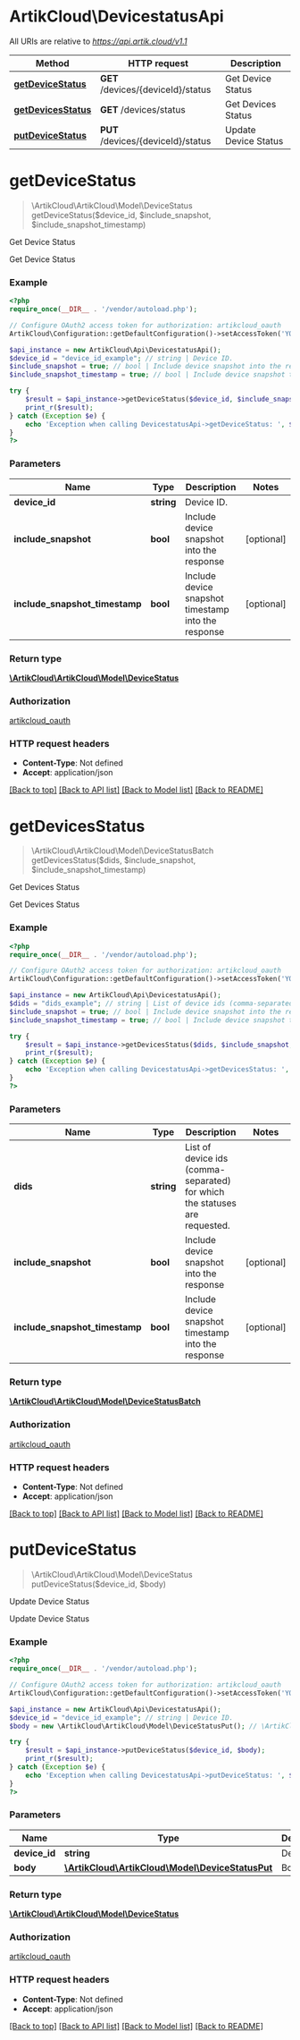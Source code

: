 # ArtikCloud\DevicestatusApi

All URIs are relative to *https://api.artik.cloud/v1.1*

Method | HTTP request | Description
------------- | ------------- | -------------
[**getDeviceStatus**](DevicestatusApi.md#getDeviceStatus) | **GET** /devices/{deviceId}/status | Get Device Status
[**getDevicesStatus**](DevicestatusApi.md#getDevicesStatus) | **GET** /devices/status | Get Devices Status
[**putDeviceStatus**](DevicestatusApi.md#putDeviceStatus) | **PUT** /devices/{deviceId}/status | Update Device Status


# **getDeviceStatus**
> \ArtikCloud\ArtikCloud\Model\DeviceStatus getDeviceStatus($device_id, $include_snapshot, $include_snapshot_timestamp)

Get Device Status

Get Device Status

### Example
```php
<?php
require_once(__DIR__ . '/vendor/autoload.php');

// Configure OAuth2 access token for authorization: artikcloud_oauth
ArtikCloud\Configuration::getDefaultConfiguration()->setAccessToken('YOUR_ACCESS_TOKEN');

$api_instance = new ArtikCloud\Api\DevicestatusApi();
$device_id = "device_id_example"; // string | Device ID.
$include_snapshot = true; // bool | Include device snapshot into the response
$include_snapshot_timestamp = true; // bool | Include device snapshot timestamp into the response

try {
    $result = $api_instance->getDeviceStatus($device_id, $include_snapshot, $include_snapshot_timestamp);
    print_r($result);
} catch (Exception $e) {
    echo 'Exception when calling DevicestatusApi->getDeviceStatus: ', $e->getMessage(), PHP_EOL;
}
?>
```

### Parameters

Name | Type | Description  | Notes
------------- | ------------- | ------------- | -------------
 **device_id** | **string**| Device ID. |
 **include_snapshot** | **bool**| Include device snapshot into the response | [optional]
 **include_snapshot_timestamp** | **bool**| Include device snapshot timestamp into the response | [optional]

### Return type

[**\ArtikCloud\ArtikCloud\Model\DeviceStatus**](../Model/DeviceStatus.md)

### Authorization

[artikcloud_oauth](../../README.md#artikcloud_oauth)

### HTTP request headers

 - **Content-Type**: Not defined
 - **Accept**: application/json

[[Back to top]](#) [[Back to API list]](../../README.md#documentation-for-api-endpoints) [[Back to Model list]](../../README.md#documentation-for-models) [[Back to README]](../../README.md)

# **getDevicesStatus**
> \ArtikCloud\ArtikCloud\Model\DeviceStatusBatch getDevicesStatus($dids, $include_snapshot, $include_snapshot_timestamp)

Get Devices Status

Get Devices Status

### Example
```php
<?php
require_once(__DIR__ . '/vendor/autoload.php');

// Configure OAuth2 access token for authorization: artikcloud_oauth
ArtikCloud\Configuration::getDefaultConfiguration()->setAccessToken('YOUR_ACCESS_TOKEN');

$api_instance = new ArtikCloud\Api\DevicestatusApi();
$dids = "dids_example"; // string | List of device ids (comma-separated) for which the statuses are requested.
$include_snapshot = true; // bool | Include device snapshot into the response
$include_snapshot_timestamp = true; // bool | Include device snapshot timestamp into the response

try {
    $result = $api_instance->getDevicesStatus($dids, $include_snapshot, $include_snapshot_timestamp);
    print_r($result);
} catch (Exception $e) {
    echo 'Exception when calling DevicestatusApi->getDevicesStatus: ', $e->getMessage(), PHP_EOL;
}
?>
```

### Parameters

Name | Type | Description  | Notes
------------- | ------------- | ------------- | -------------
 **dids** | **string**| List of device ids (comma-separated) for which the statuses are requested. |
 **include_snapshot** | **bool**| Include device snapshot into the response | [optional]
 **include_snapshot_timestamp** | **bool**| Include device snapshot timestamp into the response | [optional]

### Return type

[**\ArtikCloud\ArtikCloud\Model\DeviceStatusBatch**](../Model/DeviceStatusBatch.md)

### Authorization

[artikcloud_oauth](../../README.md#artikcloud_oauth)

### HTTP request headers

 - **Content-Type**: Not defined
 - **Accept**: application/json

[[Back to top]](#) [[Back to API list]](../../README.md#documentation-for-api-endpoints) [[Back to Model list]](../../README.md#documentation-for-models) [[Back to README]](../../README.md)

# **putDeviceStatus**
> \ArtikCloud\ArtikCloud\Model\DeviceStatus putDeviceStatus($device_id, $body)

Update Device Status

Update Device Status

### Example
```php
<?php
require_once(__DIR__ . '/vendor/autoload.php');

// Configure OAuth2 access token for authorization: artikcloud_oauth
ArtikCloud\Configuration::getDefaultConfiguration()->setAccessToken('YOUR_ACCESS_TOKEN');

$api_instance = new ArtikCloud\Api\DevicestatusApi();
$device_id = "device_id_example"; // string | Device ID.
$body = new \ArtikCloud\ArtikCloud\Model\DeviceStatusPut(); // \ArtikCloud\ArtikCloud\Model\DeviceStatusPut | Body

try {
    $result = $api_instance->putDeviceStatus($device_id, $body);
    print_r($result);
} catch (Exception $e) {
    echo 'Exception when calling DevicestatusApi->putDeviceStatus: ', $e->getMessage(), PHP_EOL;
}
?>
```

### Parameters

Name | Type | Description  | Notes
------------- | ------------- | ------------- | -------------
 **device_id** | **string**| Device ID. |
 **body** | [**\ArtikCloud\ArtikCloud\Model\DeviceStatusPut**](../Model/\ArtikCloud\ArtikCloud\Model\DeviceStatusPut.md)| Body | [optional]

### Return type

[**\ArtikCloud\ArtikCloud\Model\DeviceStatus**](../Model/DeviceStatus.md)

### Authorization

[artikcloud_oauth](../../README.md#artikcloud_oauth)

### HTTP request headers

 - **Content-Type**: Not defined
 - **Accept**: application/json

[[Back to top]](#) [[Back to API list]](../../README.md#documentation-for-api-endpoints) [[Back to Model list]](../../README.md#documentation-for-models) [[Back to README]](../../README.md)

